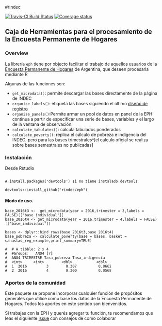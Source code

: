 #rindec

[![Travis-CI Build
Status](https://api.travis-ci.org/rindec/eph.svg?branch=master)](https://travis-ci.org/rindec/eph)
[![Coverage
status](https://codecov.io/gh/rindec/eph/branch/master/graph/badge.svg)](https://codecov.io/gh/rindec/eph?branch=master)




## Caja de Herramientas para el procesamiento de la Encuesta Permanente de Hogares

### Overview
La librería `eph` tiene por objecto facilitar el trabajo de aquellos usuarios de la [Encuesta Permanente de Hogares](https://www.indec.gob.ar/bases-de-datos.asp) de Argentina, que deseen procesarla mediante R

Algunas de las funciones son:

- `get_microdata()`: permite descargar las bases directamente de la página de INDEC
- `organize_labels()`: etiqueta las bases siguiendo el último [diseño de registro](https://www.indec.gob.ar/ftp/cuadros/menusuperior/eph/EPH_registro_t218.pdf)
- `organize_panels()`:Permite armar un pool de datos en panel de la EPH continua a partir de especificar una serie de bases, variables y el largo de la ventana de observación
- `calculate_tabulates()`: calcula tabulados ponderados
- `calculate_poverty()`: replica el cálculo de pobreza e indigencia del INDEC, pero para las bases trimestrales^[el calculo oficial se realiza sobre bases semestrales no publicadas]

### Instalación

Desde Rstudio 

```

# install.packages('devtools') si no tiene instalado devtools

devtools::install_github("rindec/eph")

```

#### Modo de uso.

```
base_2016t3 <-  get_microdata(year = 2016,trimester = 3,labels = FALSE)[['base_individual']]
base_2016t4 <- get_microdata(year = 2016,trimester = 4,labels = FALSE)[['base_individual']]

bases <- dplyr::bind_rows(base_2016t3,base_2016t4)
base_pobreza <- calculate_poverty(base = bases, basket = canastas_reg_example,print_summary=TRUE)

#  # A tibble: 2 x 4
#  #Groups:   ANO4 [?]
#  ANO4 TRIMESTRE Tasa_pobreza Tasa_indigencia
#  <int>     <int>        <dbl>           <dbl>
#  1  2016         3        0.307          0.0662
#  2  2016         4        0.300          0.0568
```


### Aportes de la comunidad

Este paquete se propone incorporar cualquier función de propósitos generales que utilice como base los datos de la Encuesta Permanente de Hogares. Todos los aportes en este sentido son bienvenidos.

Si trabajas con la EPH y querés agregar tu función, te recomendamos que leas el siguiente [issue](https://github.com/pablinte/eph/issues/5#issue-407890587) con consejos de como colaborar
